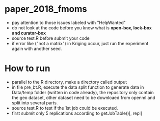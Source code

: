 # paper_2018_fmoms
- pay attention to those issues labeled with "HelpWanted"
- do not look at the code before you know what is **open-box, lock-box and curator-box**
- source test.R before submit your code
- if error like ("not a matrix") in Kriging occur, just run the experiment again with another seed. 


# How to run
- parallel to the R directory, make a directory called output
- in file pre_bt.R, execute the data split function to generate data in Data/temp folder (written in code already), the repository only contain the geo dataset, other dataset need to be downloaed from openml and split into several parts. 
- source test.R to test if the 1st job could be executed. 
- first submit only 5 replications according to getJobTable()[, repl] 
